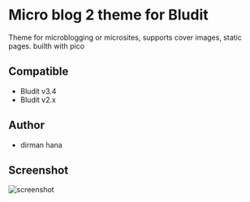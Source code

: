 # Micro blog 2 theme for Bludit
Theme for microblogging or microsites, supports cover images, static pages. builth with pico

## Compatible
- Bludit v3.4
- Bludit v2.x

## Author
- dirman hana

## Screenshot
![screenshot](https://raw.githubusercontent.com/dirmanhana/themes-repository/master/items/micro-blog-2/screenshot%20-%20Copy.png)

